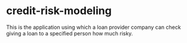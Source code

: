 # credit-risk-modeling
This is the application using which  a loan provider company can check giving a loan to a specified person how much risky.

